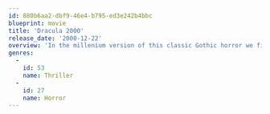 ```yaml
---
id: 880b6aa2-dbf9-46e4-b795-ed3e242b4bbc
blueprint: movie
title: 'Dracula 2000'
release_date: '2000-12-22'
overview: 'In the millenium version of this classic Gothic horror we find Abraham Van Helsing (Plummer), who has tangled with Count Dracula (Butler) in the past, working as an English antiques dealer. Simon (Miller) is a vampire hunter in training under his apprenticeship.'
genres:
  -
    id: 53
    name: Thriller
  -
    id: 27
    name: Horror
---
```

